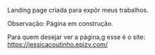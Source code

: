 Landing page criada para expôr meus trabalhos.


Observação: Página em construção.

Para quem desejar ver a página,g esse é o site: https://jessicacoutinho.epizy.com/
